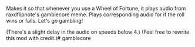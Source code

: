 Makes it so that whenever you use a Wheel of Fortune, it plays audio from raxdflipnote's gamblecore meme. Plays corresponding audio for if the roll wins or fails.
Let's go gambling!

(There's a slight delay in the audio on speeds below 4.)
(Feel free to rewrite this mod with credit.)#   g a m b l e c o r e  
 
